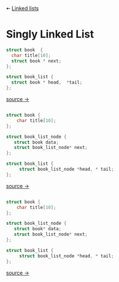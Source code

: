 🠄 [Linked lists](linked_lists.md)


# Singly Linked List


```c
struct book  {
  char title[10];
  struct book * next;
};

struct book_list {
  struct book * head,  *tail;
};
```
[source → ](linked_lists1.md)
 
```c

struct book {
    char title[10];
};

struct book_list_node {
   struct book data;
   struct book_list_node* next;
};

struct book_list {
     struct book_list_node *head, * tail;
};
```
[source → ](linked_list2.md)

```c

struct book {
    char title[10];
};

struct book_list_node {
   struct book* data;
   struct book_list_node* next;
};

struct book_list {
     struct book_list_node *head, * tail;
};
```
[source → ](linked_list3.md)

